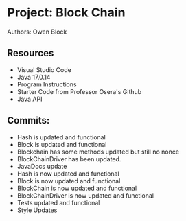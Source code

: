 # Project: Block Chain

Authors: Owen Block

## Resources

*   Visual Studio Code
*   Java 17.0.14
*   Program Instructions
*   Starter Code from Professor Osera's Github
*   Java API

## Commits:

*   Hash is updated and functional
*   Block is updated and functional
*   Blockchain has some methods updated but still no nonce
*   BlockChainDriver has been updated.
*   JavaDocs update
*   Hash is now updated and functional
*   Block is now updated and functional
*   BlockChain is now updated and functional
*   BlockChainDriver is now updated and functional
*   Tests updated and functional
*   Style Updates
